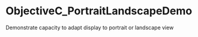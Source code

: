 # ObjectiveC_PortraitLandscapeDemo

Demonstrate capacity to adapt display to portrait or landscape view

